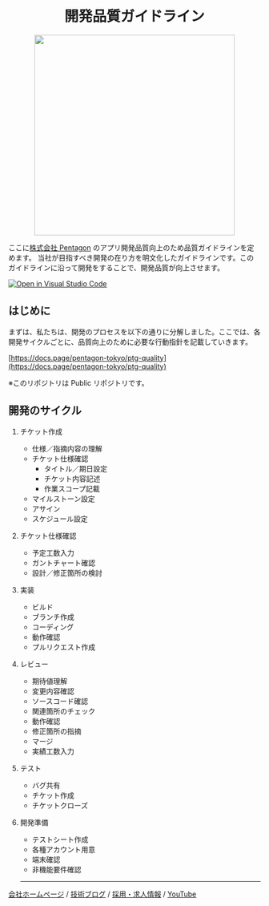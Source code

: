 <h1 align="center">開発品質ガイドライン</h1>

<p align="center">
<img src="https://pentagon.tokyo/wp-content/themes/luxech/assets/img/materials/top/ptg_firstview.png" width="400px" />
</p>

ここに[株式会社 Pentagon](https://pentagon.tokyo/) のアプリ開発品質向上のため品質ガイドラインを定めます。
当社が目指すべき開発の在り方を明文化したガイドラインです。このガイドラインに沿って開発をすることで、開発品質が向上させます。

[![Open in Visual Studio Code](https://img.shields.io/static/v1?logo=visualstudiocode&label=&message=Open%20in%20Visual%20Studio%20Code&labelColor=2c2c32&color=007acc&logoColor=007acc)](https://open.vscode.dev/pentagon-tokyo/ptg-quality)

## はじめに

まずは、私たちは、開発のプロセスを以下の通りに分解しました。ここでは、各開発サイクルごとに、品質向上のために必要な行動指針を記載していきます。

[https://docs.page/pentagon-tokyo/ptg-quality](https://docs.page/pentagon-tokyo/ptg-quality)

※このリポジトリは Public リポジトリです。

## 開発のサイクル

1. チケット作成

   - 仕様／指摘内容の理解
   - チケット仕様確認
     - タイトル／期日設定
     - チケット内容記述
     - 作業スコープ記載
   - マイルストーン設定
   - アサイン
   - スケジュール設定

2. チケット仕様確認

   - 予定工数入力
   - ガントチャート確認
   - 設計／修正箇所の検討

3. 実装

   - ビルド
   - ブランチ作成
   - コーディング
   - 動作確認
   - プルリクエスト作成

4. レビュー

   - 期待値理解
   - 変更内容確認
   - ソースコード確認
   - 関連箇所のチェック
   - 動作確認
   - 修正箇所の指摘
   - マージ
   - 実績工数入力

5. テスト

   - バグ共有
   - チケット作成
   - チケットクローズ

6. 開発準備

   - テストシート作成
   - 各種アカウント用意
   - 端末確認
   - 非機能要件確認

   ***

[会社ホームページ](https://pentagon.tokyo/) /
[技術ブログ](https://blog.pentagon.tokyo/) /
[採用・求人情報](https://job.pentagon.tokyo/) /
[YouTube](https://www.youtube.com/@pentagon-tokyo/videos)
